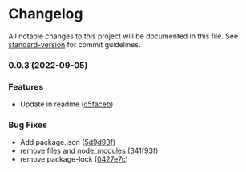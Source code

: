 # Changelog

All notable changes to this project will be documented in this file. See [standard-version](https://github.com/conventional-changelog/standard-version) for commit guidelines.

### 0.0.3 (2022-09-05)


### Features

* Update in readme ([c5faceb](https://github.com/botcity-dev/botcity-maestro-sdk-js/commit/c5facebaaef22e6b3c05d98848abc6f75c5ac7ff))


### Bug Fixes

* Add package.json ([5d9d93f](https://github.com/botcity-dev/botcity-maestro-sdk-js/commit/5d9d93fab803477791bbabf17debb8a148f17282))
* remove files and node_modules ([341f93f](https://github.com/botcity-dev/botcity-maestro-sdk-js/commit/341f93f3d679a02372d7491d21cadb5a2d6a87b7))
* remove package-lock ([0427e7c](https://github.com/botcity-dev/botcity-maestro-sdk-js/commit/0427e7cbeff1d094b47de090eeb3d8890e86af0e))
